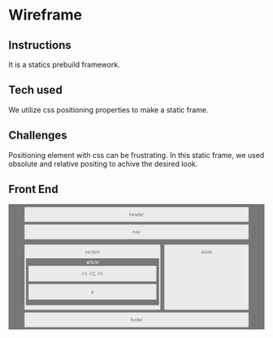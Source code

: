 <h1> Wireframe </h1> 

<h2> Instructions </h2>

It is a statics prebuild framework. 

<h2> Tech used </h2> 

We utilize css positioning properties to make a static frame. 

<h2> Challenges </h2>

Positioning element with css can be frustrating. In this static frame, we used obsolute and relative positing to achive the desired look.

<h2> Front End </h2>
<img src="./front.png">
